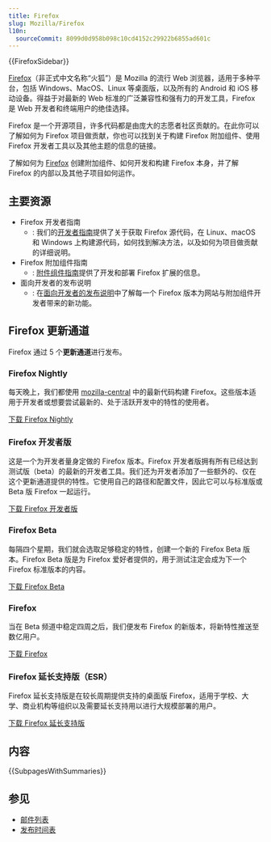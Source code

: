 ```yaml
---
title: Firefox
slug: Mozilla/Firefox
l10n:
  sourceCommit: 8099d0d958b098c10cd4152c29922b6855ad601c
---
```


{{FirefoxSidebar}}

[Firefox](https://www.mozilla.org/firefox/)（非正式中文名称“火狐”）是 Mozilla 的流行 Web 浏览器，适用于多种平台，包括 Windows、MacOS、Linux 等桌面版，以及所有的 Android 和 iOS 移动设备。得益于对最新的 Web 标准的广泛兼容性和强有力的开发工具，Firefox 是 Web 开发者和终端用户的绝佳选择。

Firefox 是一个开源项目，许多代码都是由庞大的志愿者社区贡献的。在此你可以了解如何为 Firefox 项目做贡献，你也可以找到关于构建 Firefox 附加组件、使用 Firefox 开发者工具以及其他主题的信息的链接。

了解如何为 [Firefox](https://www.mozilla.org/firefox/) 创建附加组件、如何开发和构建 Firefox 本身，并了解 Firefox 的内部以及其他子项目如何运作。

## 主要资源

- Firefox 开发者指南
  - : 我们的[开发者指南](https://firefox-source-docs.mozilla.org/contributing/index.html)提供了关于获取 Firefox 源代码，在 Linux、macOS 和 Windows 上构建源代码，如何找到解决方法，以及如何为项目做贡献的详细说明。
- Firefox 附加组件指南
  - : [附件组件指南](/zh-CN/docs/Mozilla/Add-ons)提供了开发和部署 Firefox 扩展的信息。
- 面向开发者的发布说明
  - : 在[面向开发者的发布说明](/zh-CN/docs/Mozilla/Firefox/Releases)中了解每一个 Firefox 版本为网站与附加组件开发者带来的新功能。

## Firefox 更新通道

Firefox 通过 5 个**更新通道**进行发布。

### Firefox Nightly

每天晚上，我们都使用 [mozilla-central](https://hg.mozilla.org/mozilla-central/) 中的最新代码构建 Firefox。这些版本适用于开发者或想要尝试最新的、处于活跃开发中的特性的使用者。

[下载 Firefox Nightly](https://www.mozilla.org/firefox/channel/desktop/#nightly)

### Firefox 开发者版

这是一个为开发者量身定做的 Firefox 版本。Firefox 开发者版拥有所有已经达到测试版（beta）的最新的开发者工具。我们还为开发者添加了一些额外的、仅在这个更新通道提供的特性。它使用自己的路径和配置文件，因此它可以与标准版或 Beta 版 Firefox 一起运行。

[下载 Firefox 开发者版](https://www.mozilla.org/firefox/developer/)

### Firefox Beta

每隔四个星期，我们就会选取足够稳定的特性，创建一个新的 Firefox Beta 版本。Firefox Beta 版是为 Firefox 爱好者提供的，用于测试注定会成为下一个 Firefox 标准版本的内容。

[下载 Firefox Beta](https://www.mozilla.org/firefox/channel/#beta)

### Firefox

当在 Beta 频道中稳定四周之后，我们便发布 Firefox 的新版本，将新特性推送至数亿用户。

[下载 Firefox](https://www.mozilla.org/firefox/new/)

### Firefox 延长支持版（ESR）

Firefox 延长支持版是在较长周期提供支持的桌面版 Firefox，适用于学校、大学、商业机构等组织以及需要延长支持用以进行大规模部署的用户。

[下载 Firefox 延长支持版](https://www.mozilla.org/firefox/all/#product-desktop-esr)

## 内容

{{SubpagesWithSummaries}}

## 参见

- [邮件列表](https://groups.google.com/a/mozilla.org/g/firefox-dev)
- [发布时间表](https://wiki.mozilla.org/Release_Management/Calendar)
